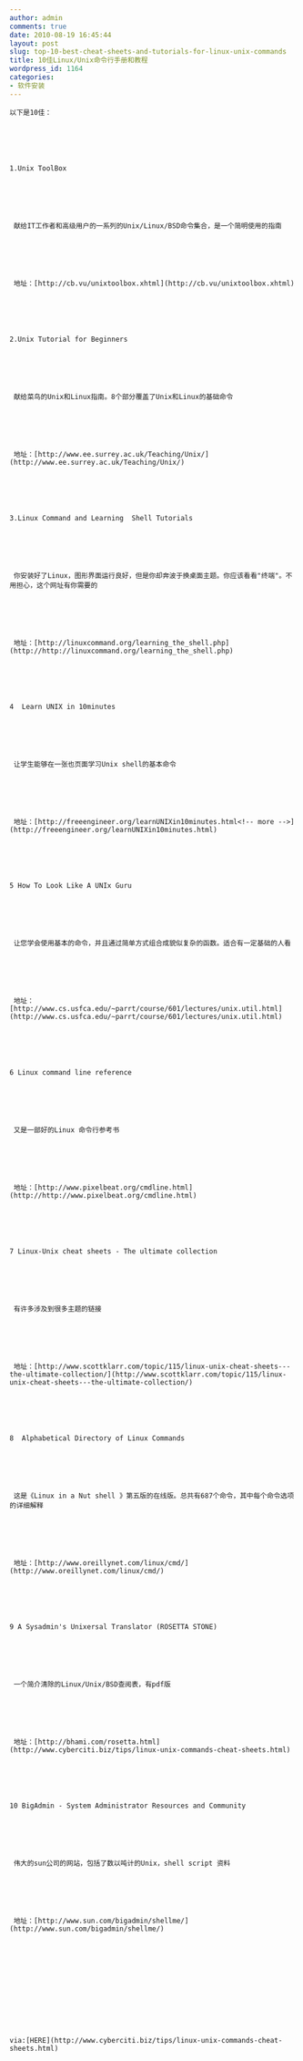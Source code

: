 ```yaml
---
author: admin
comments: true
date: 2010-08-19 16:45:44
layout: post
slug: top-10-best-cheat-sheets-and-tutorials-for-linux-unix-commands
title: 10佳Linux/Unix命令行手册和教程
wordpress_id: 1164
categories:
- 软件安装
---
```



	以下是10佳：






	1.Unix ToolBox 






	 献给IT工作者和高级用户的一系列的Unix/Linux/BSD命令集合，是一个简明使用的指南






	 地址：[http://cb.vu/unixtoolbox.xhtml](http://cb.vu/unixtoolbox.xhtml)






	2.Unix Tutorial for Beginners 






	 献给菜鸟的Unix和Linux指南。8个部分覆盖了Unix和Linux的基础命令






	 地址：[http://www.ee.surrey.ac.uk/Teaching/Unix/](http://www.ee.surrey.ac.uk/Teaching/Unix/)






	3.Linux Command and Learning  Shell Tutorials






	 你安装好了Linux，图形界面运行良好，但是你却奔波于换桌面主题。你应该看看"终端"。不用担心，这个网址有你需要的






	 地址：[http://linuxcommand.org/learning_the_shell.php](http://http://linuxcommand.org/learning_the_shell.php)






	4  Learn UNIX in 10minutes






	 让学生能够在一张也页面学习Unix shell的基本命令






	 地址：[http://freeengineer.org/learnUNIXin10minutes.html<!-- more -->](http://freeengineer.org/learnUNIXin10minutes.html)






	5 How To Look Like A UNIx Guru






	 让您学会使用基本的命令，并且通过简单方式组合成貌似复杂的函数。适合有一定基础的人看






	 地址：[http://www.cs.usfca.edu/~parrt/course/601/lectures/unix.util.html](http://www.cs.usfca.edu/~parrt/course/601/lectures/unix.util.html)






	6 Linux command line reference






	 又是一部好的Linux 命令行参考书






	 地址：[http://www.pixelbeat.org/cmdline.html](http://http://www.pixelbeat.org/cmdline.html)






	7 Linux-Unix cheat sheets - The ultimate collection






	 有许多涉及到很多主题的链接






	 地址：[http://www.scottklarr.com/topic/115/linux-unix-cheat-sheets---the-ultimate-collection/](http://www.scottklarr.com/topic/115/linux-unix-cheat-sheets---the-ultimate-collection/)






	8  Alphabetical Directory of Linux Commands






	 这是《Linux in a Nut shell 》第五版的在线版。总共有687个命令，其中每个命令选项的详细解释






	 地址：[http://www.oreillynet.com/linux/cmd/](http://www.oreillynet.com/linux/cmd/)






	9 A Sysadmin's Unixersal Translator (ROSETTA STONE)






	 一个简介清除的Linux/Unix/BSD查阅表，有pdf版






	 地址：[http://bhami.com/rosetta.html](http://www.cyberciti.biz/tips/linux-unix-commands-cheat-sheets.html)






	10 BigAdmin - System Administrator Resources and Community






	 伟大的sun公司的网站，包括了数以吨计的Unix，shell script 资料






	 地址：[http://www.sun.com/bigadmin/shellme/](http://www.sun.com/bigadmin/shellme/)






	 






	via:[HERE](http://www.cyberciti.biz/tips/linux-unix-commands-cheat-sheets.html)




